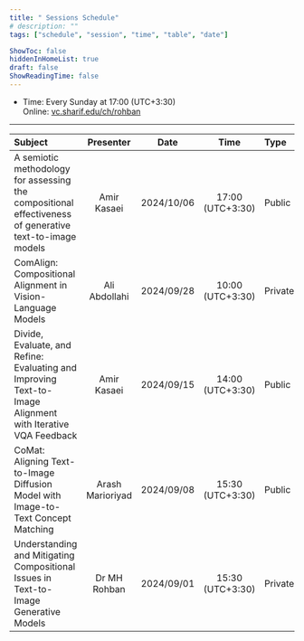 ```yaml
---
title: " Sessions Schedule"
# description: ""
tags: ["schedule", "session", "time", "table", "date"]

ShowToc: false
hiddenInHomeList: true
draft: false
ShowReadingTime: false
---
```


- Time: Every Sunday at 17:00 (UTC+3:30) \
Online: [vc.sharif.edu/ch/rohban](https://vc.sharif.edu/ch/rohban)

---

| Subject                                                                                                    | Presenter        | Date       | Time             | Type       |
| :----------------------------------------------------------------------------------------------------------| :--------------: | :--------: | :--------------: | :--------- |
| A semiotic methodology for assessing the compositional effectiveness of generative text-to-image models    | Amir Kasaei      | 2024/10/06 | 17:00 (UTC+3:30) | Public     |
| ComAlign: Compositional Alignment in Vision-Language Models                                                | Ali Abdollahi    | 2024/09/28 | 10:00 (UTC+3:30) | Private    |
| Divide, Evaluate, and Refine: Evaluating and Improving Text-to-Image Alignment with Iterative VQA Feedback | Amir Kasaei      | 2024/09/15 | 14:00 (UTC+3:30) | Public     |
| CoMat: Aligning Text-to-Image Diffusion Model with Image-to-Text Concept Matching                          | Arash Marioriyad | 2024/09/08 | 15:30 (UTC+3:30) | Public     |
| Understanding and Mitigating Compositional Issues in Text-to-Image Generative Models                       | Dr MH Rohban     | 2024/09/01 | 15:30 (UTC+3:30) | Private    |

 
